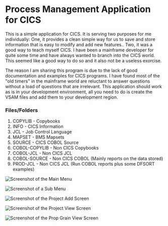# Process Management Application for CICS
This is a simple application for CICS. It is serving two purposes for me individually: 
One, it provides a clean simple way for us to save and store information that is easy to modify and add new features..
Two, it was a good way to teach myself CICS. I have been a mainframe developer for quite some time and have always
wanted to branch into the CICS world. This seemed like a good way to do so and it also not be a useless exorcise.

The reason I am sharing this program is due to the lack of good documentation and examples for CICS programs.
I have found most of the "old timers" in the mainframe world are reluctant to answer questions without a load
of questions that are irrelevant. This application should work as is in your development environment, all you
need to do is create the VSAM files and add them to your development region. 

### Files/Folders
1. COPYLIB - Copybooks
2. INFO - CICS Information
3. JCL - Job Control Language
4. MAPSET - BMS Mapsets
5. SOURCE - CICS COBOL Source
6. COBOL-COPYLIB - Non CICS Copybooks
7. COBOL-JCL - Non CICS JCL
8. COBOL-SOURCE - Non CICS COBOL (Mainly reports on the data stored)
9. PROD-JCL - Non CICS JCL (Run COBOL reports plus some DFSORT examples)

![Screenshot of the Main Menu](https://raw.githubusercontent.com/Haynie-Research-and-Development/process-management/master/SCREENSHOTS/main_menu.png)

![Screenshot of a Sub Menu](https://raw.githubusercontent.com/Haynie-Research-and-Development/process-management/master/SCREENSHOTS/project_menu.png)

![Screenshot of the Project Add Screen](https://raw.githubusercontent.com/Haynie-Research-and-Development/process-management/master/SCREENSHOTS/project_add.png)

![Screenshot of the Project View Screen](https://raw.githubusercontent.com/Haynie-Research-and-Development/process-management/master/SCREENSHOTS/project_view.png)

![Screenshot of the Prop Grain View Screen](https://raw.githubusercontent.com/Haynie-Research-and-Development/process-management/master/SCREENSHOTS/prop_grain_view.png)
